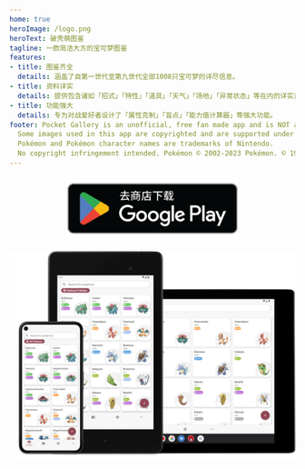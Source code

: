 ```yaml
---
home: true
heroImage: /logo.png
heroText: 破壳萌图鉴
tagline: 一款简洁大方的宝可梦图鉴
features:
- title: 图鉴齐全
  details: 涵盖了自第一世代至第九世代全部1008只宝可梦的详尽信息。
- title: 资料详实
  details: 提供包含诸如「招式」「特性」「道具」「天气」「场地」「异常状态」等在内的详实资料。
- title: 功能强大
  details: 专为对战爱好者设计了「属性克制」「盲点」「能力值计算器」等强大功能。
footer: Pocket Gallery is an unofficial, free fan made app and is NOT affiliated, endorsed or supported by Nintendo, GAME FREAK or The Pokémon company in any way.
  Some images used in this app are copyrighted and are supported under fair use.
  Pokémon and Pokémon character names are trademarks of Nintendo. 
  No copyright infringement intended. Pokémon © 2002-2023 Pokémon. © 1995-2023 Nintendo/Creatures Inc./GAME FREAK Inc.
---
```

<a href="https://play.google.com/store/apps/details?id=com.eurekaffeine.pokedex">
<div align="center">
<img src="../.vuepress/public/google-play-badge-zh-hans.png" alt="hero" style="width: 300px;"/>
</div>
</a>

![hero](../.vuepress/public/hero.png)